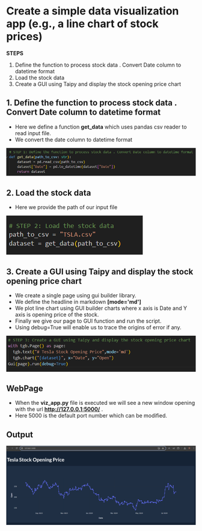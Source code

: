 # **Create a simple data visualization app (e.g., a line chart of stock prices)**

**STEPS**
1. Define the function to process stock data . Convert Date column to datetime format
2. Load the stock data 
3. Create a GUI using Taipy and display the stock opening price chart

## **1. Define the function to process stock data . Convert Date column to datetime format**

- Here we define a function **get_data** which uses pandas csv reader to read input file.
- We convert the date column to datetime format

![function_data](images/image-9.png)

## **2. Load the stock data**

- Here we provide the path of our input file

![Load_data](images/image-8.png)

## **3. Create a GUI using Taipy and display the stock opening price chart**

- We create a single page using gui builder library.
- We define the headline in markdown **[mode='md']** 
- We plot line chart using GUI builder charts where x axis is Date and Y axis is opening price of the stock.
- Finally we give our page to GUI function and run the script.
- Using debug=True will enable us to trace the origins of error if any.

![gui](images/image-7.png)

## **WebPage**

- When the **viz_app.py** file is executed we will see a new window opening with the url **http://127.0.0.1:5000/** .
- Here 5000 is the default port number which can be modified.

## **Output**

![output2](images/image-11.png)